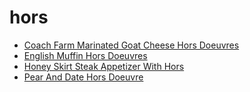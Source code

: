 # hors

 * [Coach Farm Marinated Goat Cheese Hors Doeuvres](index/c/coach-farm-marinated-goat-cheese-hors-doeuvres-10073.json)
 * [English Muffin Hors Doeuvres](index/e/english-muffin-hors-doeuvres.json)
 * [Honey Skirt Steak Appetizer With Hors](index/h/honey-skirt-steak-appetizer-with-hors.json)
 * [Pear And Date Hors Doeuvre](index/p/pear-and-date-hors-doeuvre.json)
